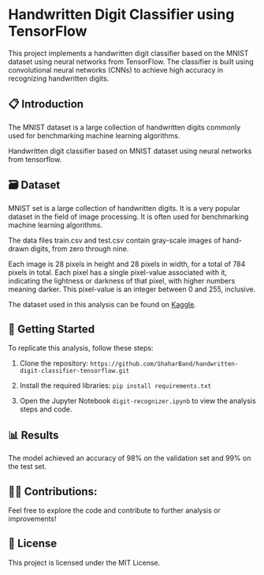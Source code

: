 # Handwritten Digit Classifier using TensorFlow

This project implements a handwritten digit classifier based on the MNIST dataset using neural networks from TensorFlow. The classifier is built using convolutional neural networks (CNNs) to achieve high accuracy in recognizing handwritten digits.


## 📋 Introduction

The MNIST dataset is a large collection of handwritten digits commonly used for benchmarking machine learning algorithms. 

Handwritten digit classifier based on MNIST dataset using neural networks from tensorflow.


## 🗃️ Dataset

MNIST set is a large collection of handwritten digits. It is a very popular dataset in the field of image processing. It is often used for benchmarking machine learning algorithms.

The data files train.csv and test.csv contain gray-scale images of hand-drawn digits, from zero through nine.

Each image is 28 pixels in height and 28 pixels in width, for a total of 784 pixels in total. Each pixel has a single pixel-value associated with it, indicating the lightness or darkness of that pixel, with higher numbers meaning darker. This pixel-value is an integer between 0 and 255, inclusive.

The dataset used in this analysis can be found on [Kaggle](https://www.kaggle.com/competitions/digit-recognizer/data).


## 🌱 Getting Started

To replicate this analysis, follow these steps:

1. Clone the repository:
   `https://github.com/ShaharBand/handwritten-digit-classifier-tensorflow.git`
   
2. Install the required libraries:
   `pip install requirements.txt`
   
3. Open the Jupyter Notebook `digit-recognizer.ipynb` to view the analysis steps and code.


## 📊 Results
The model achieved an accuracy of 98% on the validation set and 99% on the test set.

## 👨‍💻 Contributions:
Feel free to explore the code and contribute to further analysis or improvements!


## 💼 License
This project is licensed under the MIT License.
